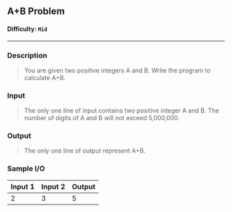 ## A+B Problem
#### Difficulty: `Mid`
- - -
### Description

> You are given two positive integers A and B. Write the program to calculate A+B.

### Input
> The only one line of input contains two positive integer A and B.
The number of digits of A and B will not exceed 5,000,000.

### Output
> The only one line of output represent A+B.

### Sample I/O
Input 1|Input 2 |Output 
--- | --- |---
2 | 3  | 5
